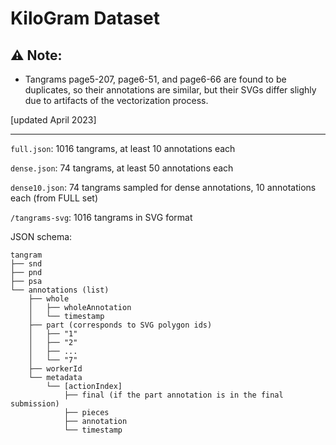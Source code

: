 # KiloGram Dataset
## ⚠️ Note: 
- Tangrams page5-207, page6-51, and page6-66 are found to be duplicates, so their annotations are similar, but their SVGs differ slighly due to artifacts of the vectorization process.

[updated April 2023]

---
`full.json`: 1016 tangrams, at least 10 annotations each

`dense.json`: 74 tangrams, at least 50 annotations each

`dense10.json`: 74 tangrams sampled for dense annotations, 10 annotations each (from FULL set)

`/tangrams-svg`: 1016 tangrams in SVG format

JSON schema:
```
tangram
├── snd
├── pnd
├── psa
└── annotations (list)
    ├── whole
    │   ├── wholeAnnotation
    │   └── timestamp
    ├── part (corresponds to SVG polygon ids)
    │   ├── "1"
    │   ├── "2"
    │   ├── ...
    │   └── "7"
    ├── workerId
    └── metadata
        └── [actionIndex]
            ├── final (if the part annotation is in the final submission)
            ├── pieces
            ├── annotation
            └── timestamp
```
